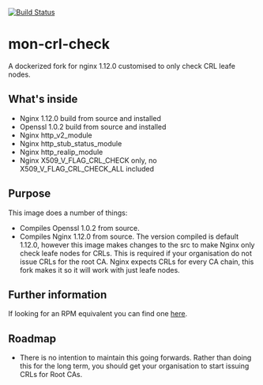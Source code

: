 [![Build Status](https://travis-ci.org/V3ckt0r/nginx-crl-check.svg?branch=master)](https://travis-ci.org/V3ckt0r/docker-nginx-openssl1.0.2)

# mon-crl-check
A dockerized fork for nginx 1.12.0 customised to only check CRL leafe nodes.

## What's inside
 - Nginx 1.12.0 build from source and installed
 - Openssl 1.0.2 build from source and installed
 - Nginx http_v2_module
 - Nginx http_stub_status_module
 - Nginx http_realip_module
 - Nginx X509_V_FLAG_CRL_CHECK only, no X509_V_FLAG_CRL_CHECK_ALL included

## Purpose
This image does a number of things:
 - Compiles Openssl 1.0.2 from source.
 - Compiles Nginx 1.12.0 from source. The version compiled is default 1.12.0, however this image makes changes to the src to make Nginx only check leafe nodes for CRLs. This is required if your organisation do not issue CRLs for the root CA. Nginx expects CRLs for every CA chain, this fork makes it so it will work with just leafe nodes.

## Further information
If looking for an RPM equivalent you can find one [here](https://github.com/bbc/nginx-centos).

## Roadmap
 - There is no intention to maintain this going forwards. Rather than doing this for the long term, you should get your organisation to start issuing CRLs for Root CAs.
